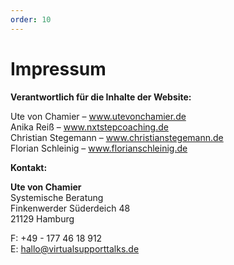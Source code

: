 ```yaml
---
order: 10
---
```


# Impressum

**Verantwortlich für die Inhalte der Website:**

Ute von Chamier – www.utevonchamier.de  
Anika Reiß – www.nxtstepcoaching.de  
Christian Stegemann – www.christianstegemann.de  
Florian Schleinig – www.florianschleinig.de

**Kontakt:**

**Ute von Chamier**  
Systemische Beratung  
Finkenwerder Süderdeich 48  
21129 Hamburg

F: +49 - 177 46 18 912  
E: hallo@virtualsupporttalks.de
